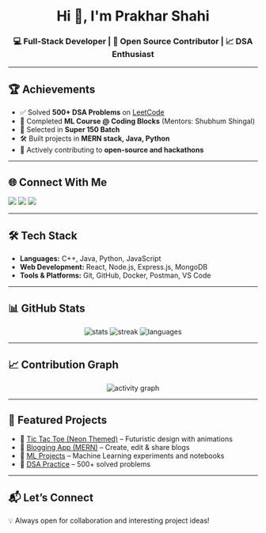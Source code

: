 <h1 align="center">Hi 👋, I'm Prakhar Shahi</h1>
<h3 align="center">💻 Full-Stack Developer | 🚀 Open Source Contributor | 📈 DSA Enthusiast</h3>

---

## 🏆 Achievements
- ✅ Solved **500+ DSA Problems** on [LeetCode](https://leetcode.com/u/prakhar-1310/)
- 🥇 Completed **ML Course @ Coding Blocks** (Mentors: Shubhum Shingal)
- 🎯 Selected in **Super 150 Batch**
- 🛠️ Built projects in **MERN stack, Java, Python**
- 🌱 Actively contributing to **open-source and hackathons**

---

## 🌐 Connect With Me  
<p align="left">
<a href="https://www.linkedin.com/in/prakhar-shahi1310/" target="_blank"><img src="https://img.shields.io/badge/LinkedIn-blue?style=for-the-badge&logo=linkedin" /></a>
<a href="https://github.com/prakhar-1310" target="_blank"><img src="https://img.shields.io/badge/GitHub-181717?style=for-the-badge&logo=github" /></a>
<a href="mailto:prakharshahi9935@gmail.com"><img src="https://img.shields.io/badge/Gmail-D14836?style=for-the-badge&logo=gmail&logoColor=white" /></a>
</p>

---

## 🛠️ Tech Stack
- **Languages:** C++, Java, Python, JavaScript  
- **Web Development:** React, Node.js, Express.js, MongoDB  
- **Tools & Platforms:** Git, GitHub, Docker, Postman, VS Code  

---

## 📊 GitHub Stats
<p align="center">
<img src="https://github-readme-stats.vercel.app/api?username=yourusername&show_icons=true&theme=tokyonight" alt="stats" />  
<img src="https://github-readme-streak-stats.herokuapp.com/?user=yourusername&theme=tokyonight" alt="streak" />  
<img src="https://github-readme-stats.vercel.app/api/top-langs/?username=yourusername&layout=compact&theme=tokyonight" alt="languages" />
</p>

---

## 📈 Contribution Graph
<p align="center">
  <img src="https://github-readme-activity-graph.vercel.app/graph?username=yourusername&theme=react-dark" alt="activity graph" />
</p>

---

## 🌟 Featured Projects
- 🚀 [Tic Tac Toe (Neon Themed)](https://github.com/yourusername/TicTacToe) – Futuristic design with animations  
- 📝 [Blogging App (MERN)](https://github.com/yourusername/BlogApp) – Create, edit & share blogs  
- 🤖 [ML Projects](https://github.com/yourusername/ML-Projects) – Machine Learning experiments and notebooks  
- 📘 [DSA Practice](https://github.com/yourusername/DSA) – 500+ solved problems  

---

## 📬 Let’s Connect
💡 Always open for collaboration and interesting project ideas!  
